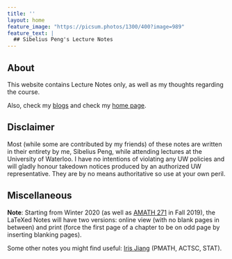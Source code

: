 ```yaml
---
title: ''
layout: home
feature_image: "https://picsum.photos/1300/400?image=989"
feature_text: |
  ## Sibelius Peng's Lecture Notes
---
```

## About

This website contains Lecture Notes only, as well as my thoughts regarding the course.

Also, check my [blogs](https://blog.sibeliusp.com) and check my [home page](https://sibeliusp.com).

## Disclaimer

Most (while some are contributed by my friends) of these notes are written in their entirety by me, Sibelius Peng, while attending lectures at the University of Waterloo. I have no intentions of violating any UW policies and will gladly honour takedown notices produced by an authorized UW representative. They are by no means authoritative so use at your own peril.

## Miscellaneous
**Note**: Starting from Winter 2020 (as well as [AMATH 271](/2019/09/01/AMATH271/) in Fall 2019), the LaTeXed Notes will have two versions: online view (with no blank pages in between) and print (force the first page of a chapter to be on odd page by inserting blanking pages).

Some other notes you might find useful: [Iris Jiang](http://www.iris-jiang.com/notes.html) (PMATH, ACTSC, STAT).
